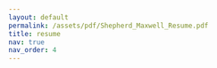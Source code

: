 ```yaml
---
layout: default
permalink: /assets/pdf/Shepherd_Maxwell_Resume.pdf
title: resume
nav: true
nav_order: 4
---
```

